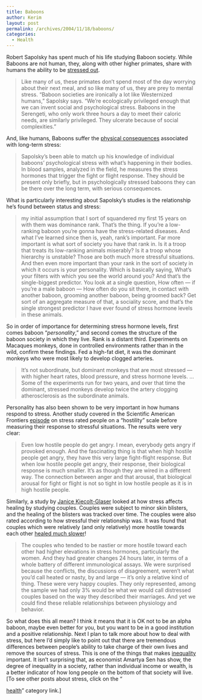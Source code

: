 ```yaml
---
title: Baboons
author: Kerim
layout: post
permalink: /archives/2004/11/18/baboons/
categories:
  - Health
---
```

Robert Sapolsky has spent much of his life studying Baboon society. While Baboons are not human, they, along with other higher primates, share with humans the ability to be <a href="http://www.sciam.com/article.cfm?articleID=000D63A9-CA7D-1C5A-B882809EC588ED9F" onclick="_gaq.push(['_trackEvent', 'outbound-article', 'http://www.sciam.com/article.cfm?articleID=000D63A9-CA7D-1C5A-B882809EC588ED9F', 'stressed out']);" >stressed out</a>.

> Like many of us, these primates don’t spend most of the day worrying about their next meal, and so like many of us, they are prey to mental stress. &#8220;Baboon societies are ironically a lot like Westernized humans,&#8221; Sapolsky says. &#8220;We’re ecologically privileged enough that we can invent social and psychological stress. Baboons in the Serengeti, who only work three hours a day to meet their caloric needs, are similarly privileged. They ulcerate because of social complexities.&#8221;

And, like humans, Baboons suffer the <a href="http://www.pbs.org/saf/1310/resources/transcript.htm" onclick="_gaq.push(['_trackEvent', 'outbound-article', 'http://www.pbs.org/saf/1310/resources/transcript.htm', 'physical consequences']);" >physical consequences</a> associated with long-term stress:

> Sapolsky&#8217;s been able to match up his knowledge of individual baboons&#8217; psychological stress with what&#8217;s happening in their bodies. In blood samples, analyzed in the field, he measures the stress hormones that trigger the fight or flight response. They should be present only briefly, but in psychologically stressed baboons they can be there over the long term, with serious consequences.

What is particularly interesting about Sapolsky&#8217;s studies is the relationship he&#8217;s found between status and stress:

> my initial assumption that I sort of squandered my first 15 years on with them was dominance rank. That&#8217;s the thing. If you&#8217;re a low-ranking baboon you&#8217;re gonna have the stress-related diseases. And what I&#8217;ve learned since then is, yeah, rank&#8217;s important. Far more important is what sort of society you have that rank in. Is it a troop that treats its low-ranking animals miserably? Is it a troop whose hierarchy is unstable? Those are both much more stressful situations. And then even more important than your rank in the sort of society in which it occurs is your personality. Which is basically saying, What&#8217;s your filters with which you see the world around you? And that&#8217;s the single-biggest predictor. You look at a single question, How often &#8212; if you&#8217;re a male baboon &#8212; How often do you sit there, in contact with another baboon, grooming another baboon, being groomed back? Get sort of an aggregate measure of that, a sociality score, and that&#8217;s the single strongest predictor I have ever found of stress hormone levels in these animals.

So in order of importance for determining stress hormone levels, first comes baboon &#8220;*personality*,&#8221; and second comes the structure of the baboon society in which they live. Rank is a distant third. Experiments on Macaques monkeys, done in controlled environments rather than in the wild, confirm these findings. Fed a high-fat diet, it was the dominant monkeys who were most likely to develop clogged arteries.

> It&#8217;s not subordinate, but dominant monkeys that are most stressed &#8212; with higher heart rates, blood pressure, and stress hormone levels. &#8230; Some of the experiments run for two years, and over that time the dominant, stressed monkeys develop twice the artery clogging atherosclerosis as the subordinate animals.

Personality has also been shown to be very important in how humans respond to stress. Another study covered in the Scientific American Frontiers <a href="http://www.pbs.org/saf/1310/resources/transcript.htm" onclick="_gaq.push(['_trackEvent', 'outbound-article', 'http://www.pbs.org/saf/1310/resources/transcript.htm', 'episode']);" >episode</a> on stress rated people on a &#8220;hostility&#8221; scale before measuring their response to stressful situations. The results were very clear:

> Even low hostile people do get angry. I mean, everybody gets angry if provoked enough. And the fascinating thing is that when high hostile people get angry, they have this very large fight-flight response. But when low hostile people get angry, their response, their biological response is much smaller. It&#8217;s as though they are wired in a different way. The connection between anger and that arousal, that biological arousal for fight or flight is not so tight in low hostile people as it is in high hostile people.

Similarly, a study by <a href="http://pni.psychiatry.ohio-state.edu/jkg/" onclick="_gaq.push(['_trackEvent', 'outbound-article', 'http://pni.psychiatry.ohio-state.edu/jkg/', 'Janice Kiecolt-Glaser']);" >Janice Kiecolt-Glaser</a> looked at how stress affects healing by studying couples. Couples were subject to minor skin blisters, and the healing of the blisters was tracked over time. The couples were also rated according to how stressful their relationship was. It was found that couples which were relatively (and only relatively) more hostile towards each other <a href="http://www.pbs.org/saf/1310/resources/transcript.htm" onclick="_gaq.push(['_trackEvent', 'outbound-article', 'http://www.pbs.org/saf/1310/resources/transcript.htm', 'healed much slower']);" >healed much slower</a>!

> The couples who tended to be nastier or more hostile toward each other had higher elevations in stress hormones, particularly the women. And they had greater changes 24 hours later, in terms of a whole battery of different immunological assays. We were surprised because the conflicts, the discussions of disagreement, weren&#8217;t what you&#8217;d call heated or nasty, by and large &#8212; it&#8217;s only a relative kind of thing. These were very happy couples. They only represented, among the sample we had only 3% would be what we would call distressed couples based on the way they described their marriages. And yet we could find these reliable relationships between physiology and behavior.

So what does this all mean? I think it means that it is OK not to be an alpha baboon, maybe even better for you, but you want to be in a good institution and a positive relationship. Next I plan to talk more about how to deal with stress, but here I&#8217;d simply like to point out that there are tremendous differences between people&#8217;s ability to take charge of their own lives and remove the sources of stress. This is one of the things that makes <a href="http://wiki.oxus.net/Inequality" onclick="_gaq.push(['_trackEvent', 'outbound-article', 'http://wiki.oxus.net/Inequality', 'inequality']);" >inequality</a> important. It isn&#8217;t surprising that, as economist Amartya Sen has show, the degree of inequality in a society, rather than individual income or wealth, is a better indicator of how long people on the bottom of that society will live. [To see other posts about stress, click on the &#8220;

<a href="http://test.oxus.net/archives/category/health/" onclick="_gaq.push(['_trackEvent', 'outbound-article', 'http://test.oxus.net/archives/category/health/', 'health']);" >health</a>&#8221; category link.] 

